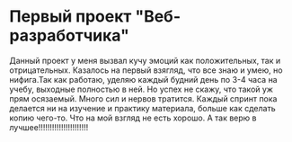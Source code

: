 # Первый проект "Веб-разработчика"
Данный проект у меня вызвал кучу эмоций как положительных, так и отрицательных. 
Казалось на первый взягляд, что все знаю и умею, но нифига.Так как работаю, уделяю каждый будний день по 3-4 часа на учебу, выходные полностью в ней. Но успех не скажу, что такой уж прям осязаемый. Много сил и нервов тратится.
Каждый спринт пока делается ни на изучение и практику материала, больше как сделать копию чего-то. Что на мой взгляд не есть хорошо.
А так верю в лучшее!!!!!!!!!!!!!!!!!!!!!! 